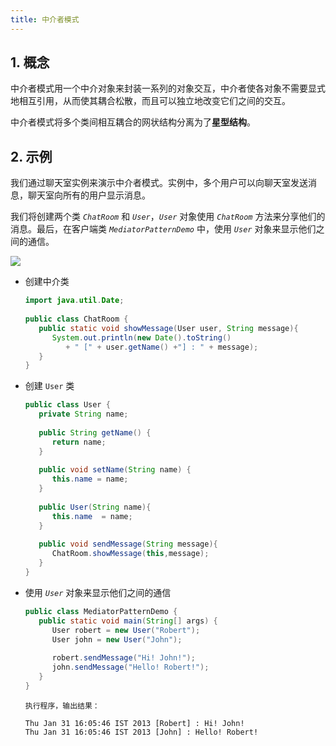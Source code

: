 ```yaml
---
title: 中介者模式
---
```


## 1. 概念

中介者模式用一个中介对象来封装一系列的对象交互，中介者使各对象不需要显式地相互引用，从而使其耦合松散，而且可以独立地改变它们之间的交互。

中介者模式将多个类间相互耦合的网状结构分离为了**星型结构**。

## 2. 示例

我们通过聊天室实例来演示中介者模式。实例中，多个用户可以向聊天室发送消息，聊天室向所有的用户显示消息。

我们将创建两个类 *`ChatRoom`* 和 *`User`*，*`User`* 对象使用 *`ChatRoom`* 方法来分享他们的消息。最后，在客户端类 *`MediatorPatternDemo`* 中，使用 *`User`* 对象来显示他们之间的通信。

![](https://figure-bed.chua-n.com/notebook/Java/87.jpg)

- 创建中介类

    ```java
    import java.util.Date;
     
    public class ChatRoom {
       public static void showMessage(User user, String message){
          System.out.println(new Date().toString()
             + " [" + user.getName() +"] : " + message);
       }
    }
    ```

- 创建 `User` 类

    ```java
    public class User {
       private String name;
     
       public String getName() {
          return name;
       }
     
       public void setName(String name) {
          this.name = name;
       }
     
       public User(String name){
          this.name  = name;
       }
     
       public void sendMessage(String message){
          ChatRoom.showMessage(this,message);
       }
    }
    ```

- 使用 *`User`* 对象来显示他们之间的通信

    ```java
    public class MediatorPatternDemo {
       public static void main(String[] args) {
          User robert = new User("Robert");
          User john = new User("John");
     
          robert.sendMessage("Hi! John!");
          john.sendMessage("Hello! Robert!");
       }
    }
    ```

    ```text
    执行程序，输出结果：
    
    Thu Jan 31 16:05:46 IST 2013 [Robert] : Hi! John!
    Thu Jan 31 16:05:46 IST 2013 [John] : Hello! Robert!
    ```

